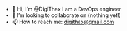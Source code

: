 - 👋 Hi, I’m @DigiThax I am a DevOps engineer
- 💞️ I’m looking to collaborate on (nothing yet!)
- 📫 How to reach me: digithax@gmail.com

<!---
DigiThax/DigiThax is a ✨ special ✨ repository because its `README.md` (this file) appears on your GitHub profile.
You can click the Preview link to take a look at your changes.
--->
